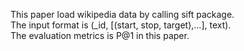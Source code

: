 This paper load wikipedia data by calling sift package.<br>
The input format is (_id, [(start, stop, target),...], text).<br>
The evaluation metrics is P@1 in this paper.